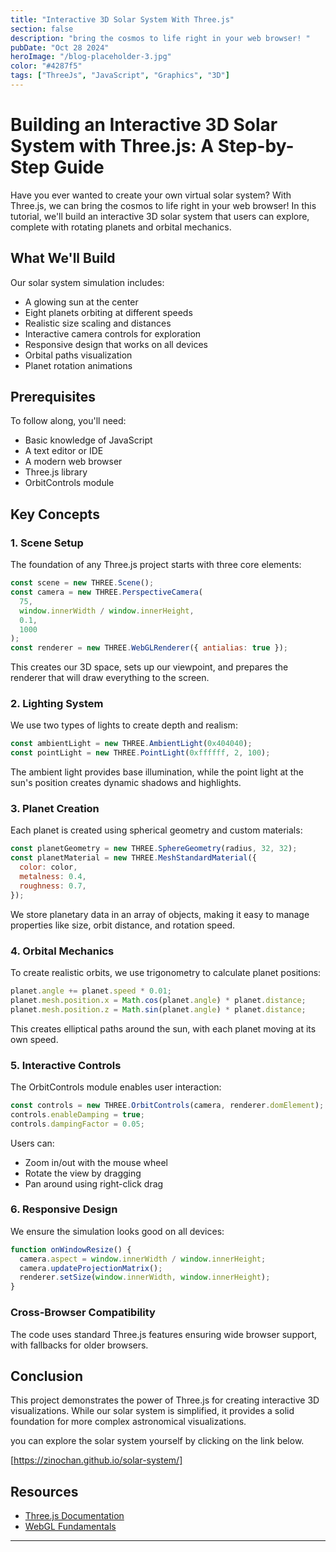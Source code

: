 ```yaml
---
title: "Interactive 3D Solar System With Three.js"
section: false
description: "bring the cosmos to life right in your web browser! "
pubDate: "Oct 28 2024"
heroImage: "/blog-placeholder-3.jpg"
color: "#4287f5"
tags: ["ThreeJs", "JavaScript", "Graphics", "3D"]
---
```


# Building an Interactive 3D Solar System with Three.js: A Step-by-Step Guide

Have you ever wanted to create your own virtual solar system? With Three.js, we can bring the cosmos to life right in your web browser! In this tutorial, we'll build an interactive 3D solar system that users can explore, complete with rotating planets and orbital mechanics.

## What We'll Build

Our solar system simulation includes:

- A glowing sun at the center
- Eight planets orbiting at different speeds
- Realistic size scaling and distances
- Interactive camera controls for exploration
- Responsive design that works on all devices
- Orbital paths visualization
- Planet rotation animations

## Prerequisites

To follow along, you'll need:

- Basic knowledge of JavaScript
- A text editor or IDE
- A modern web browser
- Three.js library
- OrbitControls module

## Key Concepts

### 1. Scene Setup

The foundation of any Three.js project starts with three core elements:

```javascript
const scene = new THREE.Scene();
const camera = new THREE.PerspectiveCamera(
  75,
  window.innerWidth / window.innerHeight,
  0.1,
  1000
);
const renderer = new THREE.WebGLRenderer({ antialias: true });
```

This creates our 3D space, sets up our viewpoint, and prepares the renderer that will draw everything to the screen.

### 2. Lighting System

We use two types of lights to create depth and realism:

```javascript
const ambientLight = new THREE.AmbientLight(0x404040);
const pointLight = new THREE.PointLight(0xffffff, 2, 100);
```

The ambient light provides base illumination, while the point light at the sun's position creates dynamic shadows and highlights.

### 3. Planet Creation

Each planet is created using spherical geometry and custom materials:

```javascript
const planetGeometry = new THREE.SphereGeometry(radius, 32, 32);
const planetMaterial = new THREE.MeshStandardMaterial({
  color: color,
  metalness: 0.4,
  roughness: 0.7,
});
```

We store planetary data in an array of objects, making it easy to manage properties like size, orbit distance, and rotation speed.

### 4. Orbital Mechanics

To create realistic orbits, we use trigonometry to calculate planet positions:

```javascript
planet.angle += planet.speed * 0.01;
planet.mesh.position.x = Math.cos(planet.angle) * planet.distance;
planet.mesh.position.z = Math.sin(planet.angle) * planet.distance;
```

This creates elliptical paths around the sun, with each planet moving at its own speed.

### 5. Interactive Controls

The OrbitControls module enables user interaction:

```javascript
const controls = new THREE.OrbitControls(camera, renderer.domElement);
controls.enableDamping = true;
controls.dampingFactor = 0.05;
```

Users can:

- Zoom in/out with the mouse wheel
- Rotate the view by dragging
- Pan around using right-click drag

### 6. Responsive Design

We ensure the simulation looks good on all devices:

```javascript
function onWindowResize() {
  camera.aspect = window.innerWidth / window.innerHeight;
  camera.updateProjectionMatrix();
  renderer.setSize(window.innerWidth, window.innerHeight);
}
```

### Cross-Browser Compatibility

The code uses standard Three.js features ensuring wide browser support, with fallbacks for older browsers.

## Conclusion

This project demonstrates the power of Three.js for creating interactive 3D visualizations. While our solar system is simplified, it provides a solid foundation for more complex astronomical visualizations.

you can explore the solar system yourself by clicking on the link below.

[https://zinochan.github.io/solar-system/]

## Resources

- [Three.js Documentation](https://threejs.org/docs/)
- [WebGL Fundamentals](https://webglfundamentals.org/)

---

